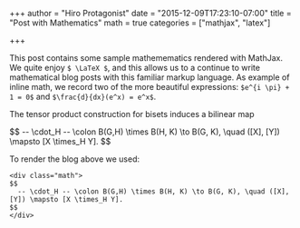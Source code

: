 +++
author = "Hiro Protagonist"
date = "2015-12-09T17:23:10-07:00"
title = "Post with Mathematics"
math = true
categories = ["mathjax", "latex"]

+++

This post contains some sample mathemematics rendered with MathJax.
We quite enjoy `$ \LaTeX $`, and this allows us to a continue to write
mathematical blog posts with this familiar markup language.  As
example of inline math, we record two of the more beautiful expressions:
`$e^{i \pi} + 1 = 0$` and `$\frac{d}{dx}(e^x) = e^x$`.

The tensor product construction for bisets induces a bilinear map 
<div class="math">
$$
  -- \cdot_H -- \colon B(G,H) \times B(H, K) \to B(G, K), \quad ([X], [Y]) \mapsto [X \times_H Y].
$$
</div>

<!--more-->

To render the blog above we used:
```
<div class="math">
$$
  -- \cdot_H -- \colon B(G,H) \times B(H, K) \to B(G, K), \quad ([X], [Y]) \mapsto [X \times_H Y].
$$
</div>
```


